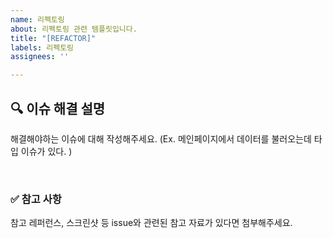 ```yaml
---
name: 리펙토링
about: 리펙토링 관련 템플릿입니다.
title: "[REFACTOR]"
labels: 리펙토링
assignees: ''

---
```


## 🔍 이슈 해결 설명

해결해야하는 이슈에 대해 작성해주세요.
(Ex. 메인페이지에서 데이터를 불러오는데 타입 이슈가 있다. )

<br>

### ✅ 참고 사항

참고 레퍼런스, 스크린샷 등 issue와 관련된 참고 자료가 있다면 첨부해주세요.